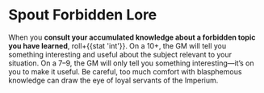 # Spout Forbidden Lore
When you **consult your accumulated knowledge about a forbidden topic you have learned**, roll+{{stat 'int'}}. On a 10+, the GM will tell you something interesting and useful about the subject relevant to your situation. On a 7–9, the GM will only tell you something interesting—it’s on you to make it useful. Be careful, too much comfort with blasphemous knowledge can draw the eye of loyal servants of the Imperium.